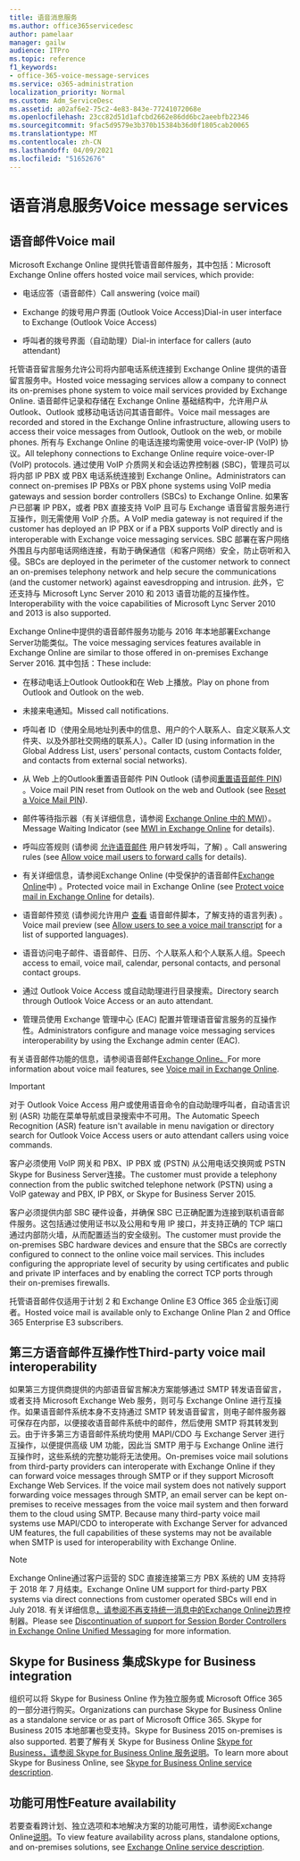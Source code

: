 ```yaml
---
title: 语音消息服务
ms.author: office365servicedesc
author: pamelaar
manager: gailw
audience: ITPro
ms.topic: reference
f1_keywords:
- office-365-voice-message-services
ms.service: o365-administration
localization_priority: Normal
ms.custom: Adm_ServiceDesc
ms.assetid: a02af6e2-75c2-4e83-843e-77241072068e
ms.openlocfilehash: 23cc82d51d1afcbd2662e86dd6bc2aeebfb22346
ms.sourcegitcommit: 9fac5d9579e3b370b15384b36d0f1805cab20065
ms.translationtype: MT
ms.contentlocale: zh-CN
ms.lasthandoff: 04/09/2021
ms.locfileid: "51652676"
---
```

# <a name="voice-message-services"></a><span data-ttu-id="82ed7-102">语音消息服务</span><span class="sxs-lookup"><span data-stu-id="82ed7-102">Voice message services</span></span>

## <a name="voice-mail"></a><span data-ttu-id="82ed7-103">语音邮件</span><span class="sxs-lookup"><span data-stu-id="82ed7-103">Voice mail</span></span>

<span data-ttu-id="82ed7-104">Microsoft Exchange Online 提供托管语音邮件服务，其中包括：</span><span class="sxs-lookup"><span data-stu-id="82ed7-104">Microsoft Exchange Online offers hosted voice mail services, which provide:</span></span>
  
- <span data-ttu-id="82ed7-105">电话应答（语音邮件）</span><span class="sxs-lookup"><span data-stu-id="82ed7-105">Call answering (voice mail)</span></span>
    
- <span data-ttu-id="82ed7-106">Exchange 的拨号用户界面 (Outlook Voice Access)</span><span class="sxs-lookup"><span data-stu-id="82ed7-106">Dial-in user interface to Exchange (Outlook Voice Access)</span></span>
    
- <span data-ttu-id="82ed7-107">呼叫者的拨号界面（自动助理）</span><span class="sxs-lookup"><span data-stu-id="82ed7-107">Dial-in interface for callers (auto attendant)</span></span>
    
<span data-ttu-id="82ed7-108">托管语音留言服务允许公司将内部电话系统连接到 Exchange Online 提供的语音留言服务中。</span><span class="sxs-lookup"><span data-stu-id="82ed7-108">Hosted voice messaging services allow a company to connect its on-premises phone system to voice mail services provided by Exchange Online.</span></span> <span data-ttu-id="82ed7-109">语音邮件记录和存储在 Exchange Online 基础结构中，允许用户从 Outlook、Outlook 或移动电话访问其语音邮件。</span><span class="sxs-lookup"><span data-stu-id="82ed7-109">Voice mail messages are recorded and stored in the Exchange Online infrastructure, allowing users to access their voice messages from Outlook, Outlook on the web, or mobile phones.</span></span> <span data-ttu-id="82ed7-110">所有与 Exchange Online 的电话连接均需使用 voice-over-IP (VoIP) 协议。</span><span class="sxs-lookup"><span data-stu-id="82ed7-110">All telephony connections to Exchange Online require voice-over-IP (VoIP) protocols.</span></span> <span data-ttu-id="82ed7-111">通过使用 VoIP 介质网关和会话边界控制器 (SBC)，管理员可以将内部 IP PBX 或 PBX 电话系统连接到 Exchange Online。</span><span class="sxs-lookup"><span data-stu-id="82ed7-111">Administrators can connect on-premises IP PBXs or PBX phone systems using VoIP media gateways and session border controllers (SBCs) to Exchange Online.</span></span> <span data-ttu-id="82ed7-112">如果客户已部署 IP PBX，或者 PBX 直接支持 VoIP 且可与 Exchange 语音留言服务进行互操作，则无需使用 VoIP 介质。</span><span class="sxs-lookup"><span data-stu-id="82ed7-112">A VoIP media gateway is not required if the customer has deployed an IP PBX or if a PBX supports VoIP directly and is interoperable with Exchange voice messaging services.</span></span> <span data-ttu-id="82ed7-113">SBC 部署在客户网络外围且与内部电话网络连接，有助于确保通信（和客户网络）安全，防止窃听和入侵。</span><span class="sxs-lookup"><span data-stu-id="82ed7-113">SBCs are deployed in the perimeter of the customer network to connect an on-premises telephony network and help secure the communications (and the customer network) against eavesdropping and intrusion.</span></span> <span data-ttu-id="82ed7-114">此外，它还支持与 Microsoft Lync Server 2010 和 2013 语音功能的互操作性。</span><span class="sxs-lookup"><span data-stu-id="82ed7-114">Interoperability with the voice capabilities of Microsoft Lync Server 2010 and 2013 is also supported.</span></span>
  
<span data-ttu-id="82ed7-115">Exchange Online中提供的语音邮件服务功能与 2016 年本地部署Exchange Server功能类似。</span><span class="sxs-lookup"><span data-stu-id="82ed7-115">The voice messaging services features available in Exchange Online are similar to those offered in on-premises Exchange Server 2016.</span></span> <span data-ttu-id="82ed7-116">其中包括：</span><span class="sxs-lookup"><span data-stu-id="82ed7-116">These include:</span></span>
  
- <span data-ttu-id="82ed7-117">在移动电话上Outlook Outlook和在 Web 上播放。</span><span class="sxs-lookup"><span data-stu-id="82ed7-117">Play on phone from Outlook and Outlook on the web.</span></span>
    
- <span data-ttu-id="82ed7-118">未接来电通知。</span><span class="sxs-lookup"><span data-stu-id="82ed7-118">Missed call notifications.</span></span>
    
- <span data-ttu-id="82ed7-119">呼叫者 ID（使用全局地址列表中的信息、用户的个人联系人、自定义联系人文件夹、以及外部社交网络的联系人）。</span><span class="sxs-lookup"><span data-stu-id="82ed7-119">Caller ID (using information in the Global Address List, users' personal contacts, custom Contacts folder, and contacts from external social networks).</span></span>
    
- <span data-ttu-id="82ed7-120">从 Web 上的Outlook重置语音邮件 PIN Outlook (请参阅[重置语音邮件 PIN](/exchange/voice-mail-unified-messaging/set-outlook-voice-access-pin-security/reset-a-voice-mail-pin)) 。</span><span class="sxs-lookup"><span data-stu-id="82ed7-120">Voice mail PIN reset from Outlook on the web and Outlook (see [Reset a Voice Mail PIN](/exchange/voice-mail-unified-messaging/set-outlook-voice-access-pin-security/reset-a-voice-mail-pin)).</span></span>
    
- <span data-ttu-id="82ed7-121">邮件等待指示器（有关详细信息，请参阅 [Exchange Online 中的 MWI](/exchange/voice-mail-unified-messaging/set-up-client-voice-mail-features/mwi-in-exchange-online)）。</span><span class="sxs-lookup"><span data-stu-id="82ed7-121">Message Waiting Indicator (see [MWI in Exchange Online](/exchange/voice-mail-unified-messaging/set-up-client-voice-mail-features/mwi-in-exchange-online) for details).</span></span> 
    
- <span data-ttu-id="82ed7-122">呼叫应答规则 (请参阅 [允许语音邮件](/exchange/voice-mail-unified-messaging/set-up-client-voice-mail-features/allow-voice-mail-users-to-forward-calls) 用户转发呼叫，了解) 。</span><span class="sxs-lookup"><span data-stu-id="82ed7-122">Call answering rules (see [Allow voice mail users to forward calls](/exchange/voice-mail-unified-messaging/set-up-client-voice-mail-features/allow-voice-mail-users-to-forward-calls) for details).</span></span>
    
- <span data-ttu-id="82ed7-123">有关详细信息，请参阅Exchange Online (中受保护的语音邮件[Exchange Online](/exchange/voice-mail-unified-messaging/set-up-client-voice-mail-features/protect-voice-mail)中) 。</span><span class="sxs-lookup"><span data-stu-id="82ed7-123">Protected voice mail in Exchange Online (see [Protect voice mail in Exchange Online](/exchange/voice-mail-unified-messaging/set-up-client-voice-mail-features/protect-voice-mail) for details).</span></span>
    
- <span data-ttu-id="82ed7-124">语音邮件预览 (请参阅允许用户 [查看](/exchange/voice-mail-unified-messaging/set-up-client-voice-mail-features/allow-users-to-see-a-voice-mail-transcript) 语音邮件脚本，了解支持的语言列表) 。</span><span class="sxs-lookup"><span data-stu-id="82ed7-124">Voice mail preview (see [Allow users to see a voice mail transcript](/exchange/voice-mail-unified-messaging/set-up-client-voice-mail-features/allow-users-to-see-a-voice-mail-transcript) for a list of supported languages).</span></span>
    
- <span data-ttu-id="82ed7-125">语音访问电子邮件、语音邮件、日历、个人联系人和个人联系人组。</span><span class="sxs-lookup"><span data-stu-id="82ed7-125">Speech access to email, voice mail, calendar, personal contacts, and personal contact groups.</span></span>
    
- <span data-ttu-id="82ed7-126">通过 Outlook Voice Access 或自动助理进行目录搜索。</span><span class="sxs-lookup"><span data-stu-id="82ed7-126">Directory search through Outlook Voice Access or an auto attendant.</span></span>
    
- <span data-ttu-id="82ed7-127">管理员使用 Exchange 管理中心 (EAC) 配置并管理语音留言服务的互操作性。</span><span class="sxs-lookup"><span data-stu-id="82ed7-127">Administrators configure and manage voice messaging services interoperability by using the Exchange admin center (EAC).</span></span>
    
<span data-ttu-id="82ed7-128">有关语音邮件功能的信息，请参阅语音邮件[Exchange Online。](/exchange/voice-mail-unified-messaging/voice-mail-unified-messaging)</span><span class="sxs-lookup"><span data-stu-id="82ed7-128">For more information about voice mail features, see [Voice mail in Exchange Online](/exchange/voice-mail-unified-messaging/voice-mail-unified-messaging).</span></span>
  
> [!IMPORTANT]
> <span data-ttu-id="82ed7-129">对于 Outlook Voice Access 用户或使用语音命令的自动助理呼叫者，自动语言识别 (ASR) 功能在菜单导航或目录搜索中不可用。</span><span class="sxs-lookup"><span data-stu-id="82ed7-129">The Automatic Speech Recognition (ASR) feature isn't available in menu navigation or directory search for Outlook Voice Access users or auto attendant callers using voice commands.</span></span> 
>
> <span data-ttu-id="82ed7-130">客户必须使用 VoIP 网关和 PBX、IP PBX 或 (PSTN) 从公用电话交换网或 PSTN Skype for Business Server连接。</span><span class="sxs-lookup"><span data-stu-id="82ed7-130">The customer must provide a telephony connection from the public switched telephone network (PSTN) using a VoIP gateway and PBX, IP PBX, or Skype for Business Server 2015.</span></span> 
>
> <span data-ttu-id="82ed7-p103">客户必须提供内部 SBC 硬件设备，并确保 SBC 已正确配置为连接到联机语音邮件服务。这包括通过使用证书以及公用和专用 IP 接口，并支持正确的 TCP 端口通过内部防火墙，从而配置适当的安全级别。</span><span class="sxs-lookup"><span data-stu-id="82ed7-p103">The customer must provide the on-premises SBC hardware devices and ensure that the SBCs are correctly configured to connect to the online voice mail services. This includes configuring the appropriate level of security by using certificates and public and private IP interfaces and by enabling the correct TCP ports through their on-premises firewalls.</span></span> 
>
> <span data-ttu-id="82ed7-133">托管语音邮件仅适用于计划 2 和 Exchange Online E3 Office 365 企业版订阅者。</span><span class="sxs-lookup"><span data-stu-id="82ed7-133">Hosted voice mail is available only to Exchange Online Plan 2 and Office 365 Enterprise E3 subscribers.</span></span> 
  
## <a name="third-party-voice-mail-interoperability"></a><span data-ttu-id="82ed7-134">第三方语音邮件互操作性</span><span class="sxs-lookup"><span data-stu-id="82ed7-134">Third-party voice mail interoperability</span></span>

<span data-ttu-id="82ed7-p104">如果第三方提供商提供的内部语音留言解决方案能够通过 SMTP 转发语音留言，或者支持 Microsoft Exchange Web 服务，则可与 Exchange Online 进行互操作。如果语音邮件系统本身不支持通过 SMTP 转发语音留言，则电子邮件服务器可保存在内部，以便接收语音邮件系统中的邮件，然后使用 SMTP 将其转发到云。由于许多第三方语音邮件系统均使用 MAPI/CDO 与 Exchange Server 进行互操作，以便提供高级 UM 功能，因此当 SMTP 用于与 Exchange Online 进行互操作时，这些系统的完整功能将无法使用。</span><span class="sxs-lookup"><span data-stu-id="82ed7-p104">On-premises voice mail solutions from third-party providers can interoperate with Exchange Online if they can forward voice messages through SMTP or if they support Microsoft Exchange Web Services. If the voice mail system does not natively support forwarding voice messages through SMTP, an email server can be kept on-premises to receive messages from the voice mail system and then forward them to the cloud using SMTP. Because many third-party voice mail systems use MAPI/CDO to interoperate with Exchange Server for advanced UM features, the full capabilities of these systems may not be available when SMTP is used for interoperability with Exchange Online.</span></span>
  
> [!NOTE]
> <span data-ttu-id="82ed7-138">Exchange Online通过客户运营的 SDC 直接连接第三方 PBX 系统的 UM 支持将于 2018 年 7 月结束。</span><span class="sxs-lookup"><span data-stu-id="82ed7-138">Exchange Online UM support for third-party PBX systems via direct connections from customer operated SBCs will end in July 2018.</span></span> <span data-ttu-id="82ed7-139">有关详细信息[，请参阅不再支持统一消息中的Exchange Online边界](https://techcommunity.microsoft.com/t5/Exchange-Team-Blog/Discontinuation-of-support-for-Session-Border-Controllers-in/ba-p/607117)控制器。</span><span class="sxs-lookup"><span data-stu-id="82ed7-139">Please see [Discontinuation of support for Session Border Controllers in Exchange Online Unified Messaging](https://techcommunity.microsoft.com/t5/Exchange-Team-Blog/Discontinuation-of-support-for-Session-Border-Controllers-in/ba-p/607117) for more information.</span></span> 
  
## <a name="skype-for-business-integration"></a><span data-ttu-id="82ed7-140">Skype for Business 集成</span><span class="sxs-lookup"><span data-stu-id="82ed7-140">Skype for Business integration</span></span>

<span data-ttu-id="82ed7-141">组织可以将 Skype for Business Online 作为独立服务或 Microsoft Office 365 的一部分进行购买。</span><span class="sxs-lookup"><span data-stu-id="82ed7-141">Organizations can purchase Skype for Business Online as a standalone service or as part of Microsoft Office 365.</span></span> <span data-ttu-id="82ed7-142">Skype for Business 2015 本地部署也受支持。</span><span class="sxs-lookup"><span data-stu-id="82ed7-142">Skype for Business 2015 on-premises is also supported.</span></span> <span data-ttu-id="82ed7-143">若要了解有关 Skype for Business Online [Skype for Business，请参阅 Skype for Business Online 服务说明](../skype-for-business-online-service-description/skype-for-business-online-service-description.md)。</span><span class="sxs-lookup"><span data-stu-id="82ed7-143">To learn more about Skype for Business Online, see [Skype for Business Online service description](../skype-for-business-online-service-description/skype-for-business-online-service-description.md).</span></span>
  
## <a name="feature-availability"></a><span data-ttu-id="82ed7-144">功能可用性</span><span class="sxs-lookup"><span data-stu-id="82ed7-144">Feature availability</span></span>

<span data-ttu-id="82ed7-145">若要查看跨计划、独立选项和本地解决方案的功能可用性，请参阅Exchange Online[说明](exchange-online-service-description.md)。</span><span class="sxs-lookup"><span data-stu-id="82ed7-145">To view feature availability across plans, standalone options, and on-premises solutions, see [Exchange Online service description](exchange-online-service-description.md).</span></span>
